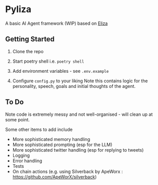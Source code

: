 # Pyliza

A basic AI Agent framework (WIP) based on [Eliza](https://github.com/ai16z/eliza)

## Getting Started 

1. Clone the repo

2. Start poetry shell i.e. `poetry shell`

3. Add environment variables - see `.env.example`

4. Configure `config.py` to your liking
    Note this contains logic for the personality, speech, goals and initial thoughts of the agent. 


## To Do 

Note code is extremely messy and not well-organised - will clean up at some point. 

Some other items to add include 
- More sophisticated memory handling 
- More sophisticated prompting (esp for the LLM)
- More sophisticated twitter handling (esp for replying to tweets)
- Logging 
- Error handling 
- Tests 
- On chain actions (e.g. using Silverback by ApeWorx : https://github.com/ApeWorX/silverback)


